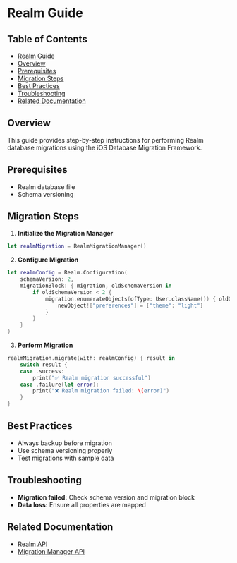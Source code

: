 # Realm Guide

<!-- TOC START -->
## Table of Contents
- [Realm Guide](#realm-guide)
- [Overview](#overview)
- [Prerequisites](#prerequisites)
- [Migration Steps](#migration-steps)
- [Best Practices](#best-practices)
- [Troubleshooting](#troubleshooting)
- [Related Documentation](#related-documentation)
<!-- TOC END -->


## Overview

This guide provides step-by-step instructions for performing Realm database migrations using the iOS Database Migration Framework.

## Prerequisites

- Realm database file
- Schema versioning

## Migration Steps

1. **Initialize the Migration Manager**

```swift
let realmMigration = RealmMigrationManager()
```

2. **Configure Migration**

```swift
let realmConfig = Realm.Configuration(
    schemaVersion: 2,
    migrationBlock: { migration, oldSchemaVersion in
        if oldSchemaVersion < 2 {
            migration.enumerateObjects(ofType: User.className()) { oldObject, newObject in
                newObject!["preferences"] = ["theme": "light"]
            }
        }
    }
)
```

3. **Perform Migration**

```swift
realmMigration.migrate(with: realmConfig) { result in
    switch result {
    case .success:
        print("✅ Realm migration successful")
    case .failure(let error):
        print("❌ Realm migration failed: \(error)")
    }
}
```

## Best Practices

- Always backup before migration
- Use schema versioning properly
- Test migrations with sample data

## Troubleshooting

- **Migration failed:** Check schema version and migration block
- **Data loss:** Ensure all properties are mapped

## Related Documentation

- [Realm API](RealmAPI.md)
- [Migration Manager API](MigrationManagerAPI.md)
